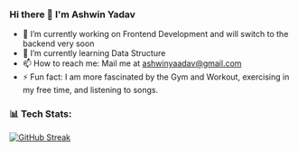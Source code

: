 ### Hi there 👋 I'm Ashwin Yadav

- 🔭 I’m currently working on Frontend Development and will switch to the backend very soon
- 🌱 I’m currently learning Data Structure 
- 📫 How to reach me: Mail me at ashwinyaadav@gmail.com
- ⚡ Fun fact: I am more fascinated by the Gym and Workout, exercising in my free time, and listening to songs.

 ### 📊 Tech Stats:






[![GitHub Streak](http://github-readme-streak-stats.herokuapp.com?user=ashwin7455&hide_border=true&card_width=447)](https://git.io/streak-stats) 
